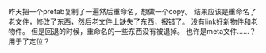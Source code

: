 昨天把一个prefab复制了一遍然后重命名，想做一个copy。
结果应该是重命名了老文件，修改了东西，然后老文件上缺失了东西，报错了。
没有link好新物件和老物件。
但是回退的时候，重命名的一些东西没有被退掉。
也许是meta文件……？用于了定位？
